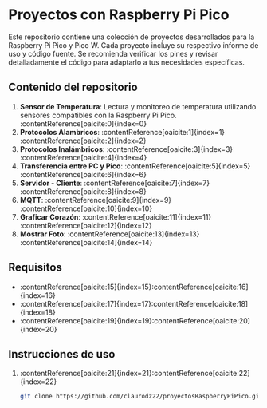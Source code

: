 # Proyectos con Raspberry Pi Pico

Este repositorio contiene una colección de proyectos desarrollados para la Raspberry Pi Pico y Pico W. Cada proyecto incluye su respectivo informe de uso y código fuente. Se recomienda verificar los pines y revisar detalladamente el código para adaptarlo a tus necesidades específicas.

## Contenido del repositorio

1. **Sensor de Temperatura**: Lectura y monitoreo de temperatura utilizando sensores compatibles con la Raspberry Pi Pico.&#8203;:contentReference[oaicite:0]{index=0}
2. **Protocolos Alambricos**: :contentReference[oaicite:1]{index=1}&#8203;:contentReference[oaicite:2]{index=2}
3. **Protocolos Inalámbricos**: :contentReference[oaicite:3]{index=3}&#8203;:contentReference[oaicite:4]{index=4}
4. **Transferencia entre PC y Pico**: :contentReference[oaicite:5]{index=5}&#8203;:contentReference[oaicite:6]{index=6}
5. **Servidor - Cliente**: :contentReference[oaicite:7]{index=7}&#8203;:contentReference[oaicite:8]{index=8}
6. **MQTT**: :contentReference[oaicite:9]{index=9}&#8203;:contentReference[oaicite:10]{index=10}
7. **Graficar Corazón**: :contentReference[oaicite:11]{index=11}&#8203;:contentReference[oaicite:12]{index=12}
8. **Mostrar Foto**: :contentReference[oaicite:13]{index=13}&#8203;:contentReference[oaicite:14]{index=14}

## Requisitos

- :contentReference[oaicite:15]{index=15}&#8203;:contentReference[oaicite:16]{index=16}
- :contentReference[oaicite:17]{index=17}&#8203;:contentReference[oaicite:18]{index=18}
- :contentReference[oaicite:19]{index=19}&#8203;:contentReference[oaicite:20]{index=20}

## Instrucciones de uso

1. :contentReference[oaicite:21]{index=21}&#8203;:contentReference[oaicite:22]{index=22}

   ```bash
   git clone https://github.com/claurodz22/proyectosRaspberryPiPico.git
